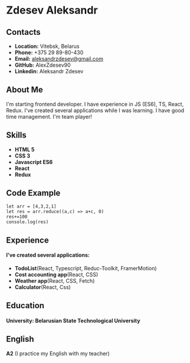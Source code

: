 # Zdesev Aleksandr

## Contacts

* **Location:** Vitebsk, Belarus
* **Phone:** +375 29 89-80-430
* **Email:** aleksandrzdesev@gmail.com
* **GitHub:** AlexZdesev90
* **Linkedin:** Aleksandr Zdesev

## About Me 

I'm starting frontend developer. I have experience in JS (ES6), TS, React, Redux. I've created several applications while I was learning. I have good time management. I'm team player!  

## Skills 

* **HTML 5**
* **CSS 3** 
* **Javascript ES6**
* **React**
* **Redux**

## Code Example 

```
let arr = [4,3,2,1]
let res = arr.reduce((a,c) => a+c, 0)
res+=100
console.log(res)
```

## Experience 

#### I've created several applications: 
* **TodoList**(React, Typescript, Reduc-Toolkit, FramerMotion)
* **Cost accounting app**(React, CSS)
* **Weather app**(React, CSS, Fetch)
* **Calculator**(React, Css)

## Education

#### **University:** Belarusian State Technological University

## English

**A2** (I practice my English with my teacher)